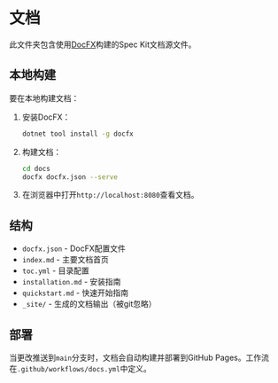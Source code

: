 # 文档

此文件夹包含使用[DocFX](https://dotnet.github.io/docfx/)构建的Spec Kit文档源文件。

## 本地构建

要在本地构建文档：

1. 安装DocFX：
   ```bash
   dotnet tool install -g docfx
   ```

2. 构建文档：
   ```bash
   cd docs
   docfx docfx.json --serve
   ```

3. 在浏览器中打开`http://localhost:8080`查看文档。

## 结构

- `docfx.json` - DocFX配置文件
- `index.md` - 主要文档首页
- `toc.yml` - 目录配置
- `installation.md` - 安装指南
- `quickstart.md` - 快速开始指南
- `_site/` - 生成的文档输出（被git忽略）

## 部署

当更改推送到`main`分支时，文档会自动构建并部署到GitHub Pages。工作流在`.github/workflows/docs.yml`中定义。